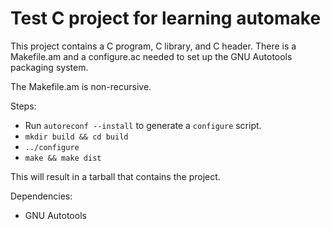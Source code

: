 Test C project for learning automake
====================================

This project contains a C program, C library, and C header. There is a
Makefile.am and a configure.ac needed to set up the GNU Autotools packaging
system.

The Makefile.am is non-recursive.

Steps:

* Run `autoreconf --install` to generate a `configure` script.
* `mkdir build && cd build`
* `../configure`
* `make && make dist`

This will result in a tarball that contains the project.

Dependencies:
* GNU Autotools

